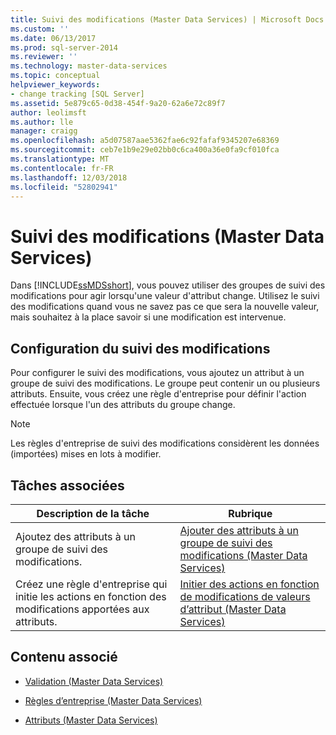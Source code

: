 ```yaml
---
title: Suivi des modifications (Master Data Services) | Microsoft Docs
ms.custom: ''
ms.date: 06/13/2017
ms.prod: sql-server-2014
ms.reviewer: ''
ms.technology: master-data-services
ms.topic: conceptual
helpviewer_keywords:
- change tracking [SQL Server]
ms.assetid: 5e879c65-0d38-454f-9a20-62a6e72c89f7
author: leolimsft
ms.author: lle
manager: craigg
ms.openlocfilehash: a5d07587aae5362fae6c92fafaf9345207e68369
ms.sourcegitcommit: ceb7e1b9e29e02bb0c6ca400a36e0fa9cf010fca
ms.translationtype: MT
ms.contentlocale: fr-FR
ms.lasthandoff: 12/03/2018
ms.locfileid: "52802941"
---
```

# <a name="change-tracking-master-data-services"></a>Suivi des modifications (Master Data Services)
  Dans [!INCLUDE[ssMDSshort](../includes/ssmdsshort-md.md)], vous pouvez utiliser des groupes de suivi des modifications pour agir lorsqu'une valeur d'attribut change. Utilisez le suivi des modifications quand vous ne savez pas ce que sera la nouvelle valeur, mais souhaitez à la place savoir si une modification est intervenue.  
  
## <a name="configuring-change-tracking"></a>Configuration du suivi des modifications  
 Pour configurer le suivi des modifications, vous ajoutez un attribut à un groupe de suivi des modifications. Le groupe peut contenir un ou plusieurs attributs. Ensuite, vous créez une règle d'entreprise pour définir l'action effectuée lorsque l'un des attributs du groupe change.  
  
> [!NOTE]  
>  Les règles d'entreprise de suivi des modifications considèrent les données (importées) mises en lots à modifier.  
  
## <a name="related-tasks"></a>Tâches associées  
  
|Description de la tâche|Rubrique|  
|----------------------|-----------|  
|Ajoutez des attributs à un groupe de suivi des modifications.|[Ajouter des attributs à un groupe de suivi des modifications &#40;Master Data Services&#41;](add-attributes-to-a-change-tracking-group-master-data-services.md)|  
|Créez une règle d'entreprise qui initie les actions en fonction des modifications apportées aux attributs.|[Initier des actions en fonction de modifications de valeurs d’attribut &#40;Master Data Services&#41;](../../2014/master-data-services/initiate-actions-based-on-attribute-value-changes-master-data-services.md)|  
  
## <a name="related-content"></a>Contenu associé  
  
-   [Validation &#40;Master Data Services&#41;](../../2014/master-data-services/validation-master-data-services.md)  
  
-   [Règles d’entreprise &#40;Master Data Services&#41;](../../2014/master-data-services/business-rules-master-data-services.md)  
  
-   [Attributs &#40;Master Data Services&#41;](../../2014/master-data-services/attributes-master-data-services.md)  
  
  
